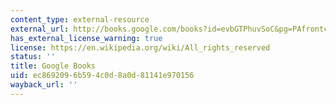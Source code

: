 ```yaml
---
content_type: external-resource
external_url: http://books.google.com/books?id=evbGTPhuvSoC&pg=PAfrontcover
has_external_license_warning: true
license: https://en.wikipedia.org/wiki/All_rights_reserved
status: ''
title: Google Books
uid: ec869209-6b59-4c0d-8a0d-81141e970156
wayback_url: ''
---
```

